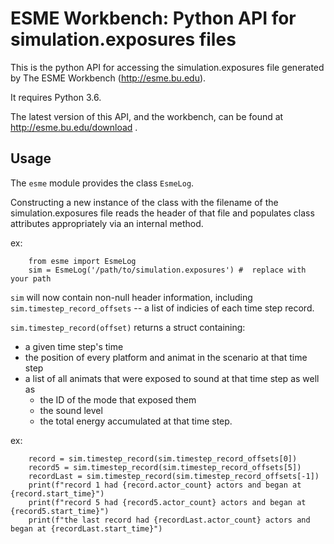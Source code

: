 # ESME Workbench: Python API for simulation.exposures files

This is the python API for accessing the simulation.exposures file generated by The ESME Workbench (http://esme.bu.edu).

It requires Python 3.6.

The latest version of this API, and the workbench, can be found at http://esme.bu.edu/download .

## Usage
The `esme` module provides the class `EsmeLog`.   

Constructing a new instance of the class with the filename of the simulation.exposures file reads the header of that file and
populates class attributes appropriately via an internal method.

ex:

```
    from esme import EsmeLog
    sim = EsmeLog('/path/to/simulation.exposures') #  replace with your path
```

`sim` will now contain non-null header information, including `sim.timestep_record_offsets` -- a list of indicies of each time step record.

`sim.timestep_record(offset)`  returns a struct containing:

- a given time step's time
- the position of every platform and animat in the scenario at that time step
- a list of all animats that were exposed to sound at that time step as well as    
    - the ID of the mode that exposed them
    - the sound level
    - the total energy accumulated at that time step.

ex:

```
    record = sim.timestep_record(sim.timestep_record_offsets[0])
    record5 = sim.timestep_record(sim.timestep_record_offsets[5])
    recordLast = sim.timestep_record(sim.timestep_record_offsets[-1])
    print(f"record 1 had {record.actor_count} actors and began at {record.start_time}")
    print(f"record 5 had {record5.actor_count} actors and began at {record5.start_time}")
    print(f"the last record had {recordLast.actor_count} actors and began at {recordLast.start_time}")
```
